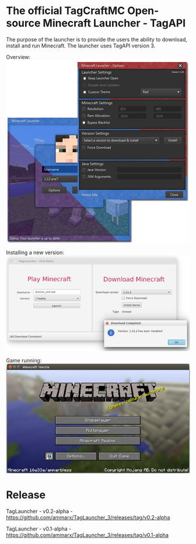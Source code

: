# The official TagCraftMC Open-source Minecraft Launcher - TagAPI
The purpose of the launcher is to provide the users the ability to download, install and run Minecraft. The launcher uses TagAPI version 3.

Overview:
![](https://raw.githubusercontent.com/ammarx/TagLauncher_3/master/_html_/overview.png)

Installing a new version:
![](https://raw.githubusercontent.com/ammarx/TagLauncher_3/master/_html_/install.png)

Game running:
![](https://raw.githubusercontent.com/ammarx/TagLauncher_3/master/_html_/run.png)

# Release
TagLauncher - v0.2-alpha - https://github.com/ammarx/TagLauncher_3/releases/tag/v0.2-alpha

TagLauncher - v0.1-alpha - https://github.com/ammarx/TagLauncher_3/releases/tag/v0.1-alpha

